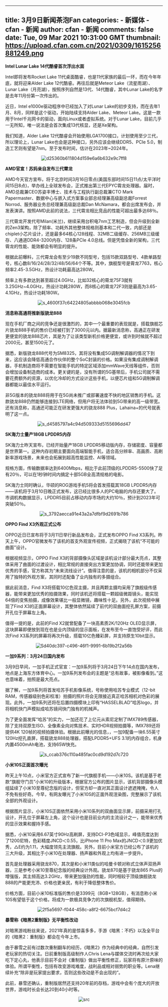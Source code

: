 
---
title: 3月9日新闻茶泡Fan
categories: 
    - 新媒体
    - cfan - 新闻
author: cfan - 新闻
comments: false
date: Tue, 09 Mar 2021 10:31:00 GMT
thumbnail: https://upload.cfan.com.cn/2021/0309/1615256881249.png
---

<div>   
<p><strong>Intel Lunar Lake 14代酷睿首次浮出水面</strong></p>
<p>Intel即将发布Rocket Lake 11代桌面酷睿，也是11代家族的最后一环，而在今年年底，就将迎来Alder Lake 12代酷睿。再往后就是Meteor Lake（流星雨湖）、Lunar Lake（月亮湖），按照序列自然是13代、14代酷睿，其中Lunar Lake的名字是去年11月份第一次传出的。</p>
<p>近日，Intel e1000e驱动程序中已经加入了对Lunar Lake的初步支持，而在去年1月、8月，同样是这个驱动，开始陆续支持Alder Lake、Meteor Lake。这是一款用于Intel千兆网卡的驱动，面向Linux或者虚拟系统。对于Lunar Lake，目前几乎一无所知，唯一说法是会首次集成13代核显，还是Xe架构。</p>
<p>我们知道，Alder Lake 12代酷睿会开始使用LGA1700接口，计划使用至少三代，所以理论上，Lunar Lake也会是这种接口，另外应该会继续DDR5、PCIe 5.0，制造工艺则有望是7nm。至于发布时间，估计在2023年~2024年。</p>
<p style="text-align: center; text-indent: 0;"><img src="https://upload.cfan.com.cn/2021/0309/1615256881249.png" border="0" alt="d25360b611804d159e6a6b632e9c7ff8" referrerpolicy="no-referrer"></p>
<p><strong>AMD官宣！苏妈亲自发布三代霄龙</strong></p>
<p>AMD今天官方宣布，将于北京时间3月16日零点(美国东部时间15日11点/太平洋时间15日8点)，举办线上全球发布会，正式推出第三代EPYC霄龙处理器。届时，AMD总裁兼CEO苏姿丰博士、技术与工程执行副总裁兼CTO Mark Papermaster、数据中心与嵌入式方案事业部总经理兼高级副总裁Forrest Norrod、服务器业务总经理兼高级副总裁Dan McNamara，都会出席发布会，并发表演讲。按照AMD此前的说法，三代霄龙相比竞品的性能可超出最多达68％。</p>
<p>三代霄龙开发代号Milan(米兰)，继续采用台积电7nm工艺制造，但会升级到全新的Zen3架构，除了频率、功耗外其他整体规格则基本和二代一致，内部还是chiplet小芯片设计，还是最多64核心128线程、32MB二级缓存、256MB三级缓存、八通道DDR4-3200内存、128条PCIe 4.0总线。但是凭借全新的架构，三代霄龙的性能、能效都会有明显的提升。</p>
<p>根据此前曝料，三代霄龙会有至少19款不同型号，包括15款双路型号、4款单路型号，核心数8/16/24/28/32/48/56/64个不等。其中，旗舰型号是霄龙7763，核心频率2.45-3.5GHz，热设计功耗最高达280W。</p>
<p>频率上有多款达到甚至超过4.0GHz，比如32核心的霄龙75F3就有3.25GHz~4.0GHz，热设计功耗280W，而8核心的霄龙72F3则是最高为3.65-4.1GHz，热设计功耗180W。</p>
<p style="text-align: center; text-indent: 0;"><img src="https://upload.cfan.com.cn/2021/0309/1615256894449.jpg" border="0" alt="s_4600f37c64224805abbbb068e3045fcb" referrerpolicy="no-referrer"></p>
<p><strong>消息称高通将推新版骁龙888</strong></p>
<p>现在手机厂商之间的竞争还是很激烈的，其中一个最重要的表现就是，搭载旗舰芯片骁龙888手机的售价已经被打到了3000元以内。据最新消息称，高通正在研发更便宜的骁龙888芯片，其是为了让该类型新机价格更便宜，或许到时候就不超过2000元，甚至1500元了。</p>
<p>据悉，新版骁龙888代号为SM8325，其将没有集成5G调制解调器的情况下到来，这应该会降低高通合作伙伴的整个SoC封装的价格。如果没有集成调制解调器，手机制造商将不需要在智能手机的特定区域添加mmWave天线等组件，否则会增加设备制造商的成本。更关键的是，没有所谓的5G基带后，手机公司就不需要花费额外的资源，以优化冷却的方式设计这些手机，以便芯片组和5G调制解调器都能以最佳水平运行。</p>
<p>非5G版本的骁龙888将用于在5G尚未推广或部署速度不快的地区销售的手机。这款骁龙888仍然能够连接到LTE网络，但用户将无法体验到5G带来的高一级带宽。还有消息称，高通还可能正在研发更强大的骁龙888 Plus，Lahaina+的代号就表明了这一点。</p>
<p style="text-align: center; text-indent: 0;"><img src="https://upload.cfan.com.cn/2021/0309/1615256904215.png" border="0" alt="s_d4585797a4c94d509333d5155696dd47" referrerpolicy="no-referrer"></p>
<p><strong>SK海力士量产18GB LPDDR5内存</strong></p>
<p>SK海力士昨天宣布，已经开始量产18GB LPDDR5移动版内存，存储密度、容量都是世界第一。这种内存初期主要面向高端智能手机，适合高分辨率、高画质、高刷新率游戏场景，未来也会拓展到超高性能监控、AI等领域。</p>
<p>规格方面，传输数据率达到6400Mbps，相比于此前顶级的LPDDR5-5500快了足有20％，可以在1秒钟时间内搞定十部5GB全高清规格的电影。</p>
<p>SK海力士同时确认，华硕的ROG游戏手机5将会首发搭载其18GB LPDDR5内存——该机将于3月10日晚正式发布，这已经比很多人的PC电脑的内存还要大了。市调机构数据显示，LPDDR5目前占移动内存市场的大约10％，预计到2023年可突破50％。</p>
<p style="text-align: center; text-indent: 0;"><img src="https://upload.cfan.com.cn/2021/0309/1615256915526.jpg" border="0" alt="s_3792aecca91e43a2a7dfbf9d2691b786" referrerpolicy="no-referrer"></p>
<p><strong>OPPO Find X3外观正式公布</strong></p>
<p>OPPO近日已宣布将于3月11日举行新品发布会，正式发布OPPO Find X3系列。昨天上午，OPPO官微发布了该机的首支外观宣传视频，正式揭晓了该机“不可能的曲面”设计。</p>
<p>根据视频显示，OPPO Find X3的背部摄像头区域是该机设计部分最大亮点，其整体采用了曲面的过渡设计，相比常规的直接突出方案更加协调，同时还能带来更加优秀的手感，官方称其为“未来流线设计”。值得注意的是，该机的相机部分不仅采用了独特的外观方案，其同时还配备了业内独有的多摄组合。</p>
<p>据此前消息，Find X3将搭载10亿色双主摄，并且两颗主摄均采用了旗舰级传感器，能带来更加优秀的拍摄效果，同时该机还将搭载一颗超级微距镜头，能实现64倍的变焦拍摄，成像效果堪比一般显微镜，趣味性十足。另外，此次视频中展现了Find X3的正面屏幕设计，其整体依然延续了前代的双曲面挖孔屏方案，前摄开孔位于屏幕左上角。</p>
<p>值得一提的是，此前的Find X2就曾配备了一块高素质2K/120Hz OLED显示屏，这块屏幕即便放到现在也是业内顶级的显示面板，在发布至今一直饱受好评，而此次Find X3系列的屏幕将再次升级，搭载10亿色臻彩屏，并支持原生10bit显示。</p>
<p style="text-align: center; text-indent: 0;"><img src="https://upload.cfan.com.cn/2021/0309/1615256925379.jpg" border="0" alt="Sd40dc397-c496-46f1-9991-6b19b2f2a56b" referrerpolicy="no-referrer"></p>
<p><strong>一加9系列：3月24日国内发布</strong></p>
<p>3月9日早间，一加手机正式官宣：一加9系列将于3月24日下午14点在国内发布，地点是上海东方体育中心。一加9系列发布会的主题是“总有故事，被影像看到。”这也意味着，拍照是最大亮点。</p>
<p>据了解，一加9系列将首发哈苏手机影像系统，号称使用哈苏专业模式（12-bit RAM，传感器级别色彩校准）拍摄的照片将会无限接近真正哈苏相机对色彩的展现。此外，一加9系列还将在后置四摄模块上印有“HASSELBLAD”哈苏logo，并将相机快门声模拟成哈苏镜间快门独有的机械声。</p>
<p>为了更全面发挥“哈苏”的实力，一加还花了上亿元从索尼定制了IMX789传感器，除了支持双原生ISO、全像素全向对焦技术、实时HDR视频拍摄等，IMX789还将提供4K 120帧的视频拍摄体验。根据此前曝光的信息，，一加9配备一块6.55英寸120Hz挖孔直屏，搭载骁龙888处理器，搭配LPDDR5+UFS 3.1的内存组合，机身内置4500mAh电池，支持65W快充。</p>
<p style="text-align: center; text-indent: 0;"><img src="https://upload.cfan.com.cn/2021/0309/1615256952265.png" border="0" alt="s_ccab376c110a485fac0cd9d192d7c720" referrerpolicy="no-referrer"></p>
<p><strong>小米10S正面首次曝光</strong></p>
<p>昨天上午10点，小米官方正式宣布了新一代旗舰手机——小米10S。该机是基于老款“旗舰守门员”小米10的升级版本，根据官方公布的图片显示，该机背部摄像头模组延续了小米10至尊纪念版的设计，但官方却一直对其正面设计遮遮掩掩，令人不免有些好奇。今早，有网友曝光了小米10S的正面外观渲染图，完整展示了该机全部的外观设计。</p>
<p>根据图片显示，小米10S正面依然采用小米10系列的双曲面显示屏，前摄采用打孔设计，开孔位于屏幕左上角，这个设计也是目前业内的主流设计之一，能带来优秀的显示效果和握持手感。</p>
<p>据悉，小米10采用6.67英寸90Hz高刷屏，支持DCI-P3色域显示，峰值亮度达到了1200尼特，色彩精度JNCD＜0.55，比iPhone 11 Pro Max的JNCD＜0.9更加优秀，△E约为1.11，大幅度领先主流旗舰。另外，目前小米官方已经公布了该机的三大升级，其相比于小米10在处理器、扬声器和外观上均有进一步提升。</p>
<p>首先是处理器采用骁龙870，其次是和小米11类似的哈曼卡顿对称式立体声双扬声器，三是参考小米10至尊纪念版的经典设计外观。骁龙870是基于骁龙865 Plus的增强版，其主频高达3.2GHz，带来更加强劲的性能，同时相较于顶级旗舰骁龙888的产能更充沛、价格也更亲民，有利于降低整体售价。</p>
<p>价格方面，目前小米10标准版的售价是3399元（8GB+128GB），有消息称小米10S有望低于这个价格，将成为一款极具竞争力的次旗舰机型，值得期待。</p>
<p style="text-align: center; text-indent: 0;"><img src="https://upload.cfan.com.cn/2021/0309/1615256964632.jpg" border="0" alt="2f5a5697-f044-458c-a8f2-6675bcf7d4c2" referrerpolicy="no-referrer"></p>
<p><strong>暴雪称《暗黑2重制版》无平衡性改动</strong></p>
<p>对暗黑游戏粉丝来说，2021年真的是惊喜多多，手游《暗黑：不朽》以及全平台的《暗黑2：重制版》都会在今年上市。</p>
<p>由于暴雪之前有过数次重制翻车的经历，《暗黑2》作为经典中的经典，自然引发老玩家的热切关注。日前重制版高级制作人Chris Lena与媒体交流时再次给大家吃下定心丸，他表示目前不会对《重制版》做出平衡性修正，玩家将有原汁原味的体验。所谓平衡性，包括有改变游戏难度，战利品或相对弱势的职业等。Lena继续补充“除非是玩家提出要求，否则这些改动是不会出现的”。</p>
<p>此前，暴雪还确认，重制版居然还支持20年前的存档，游戏中会有个庞大的开放世界，游戏时长会长达20到40小时等。</p>
<p style="text-align: center; text-indent: 0;"><img src="https://upload.cfan.com.cn/2021/0309/1615257026765.jpg" border="0" alt="src" referrerpolicy="no-referrer"></p>　  
</div>
            